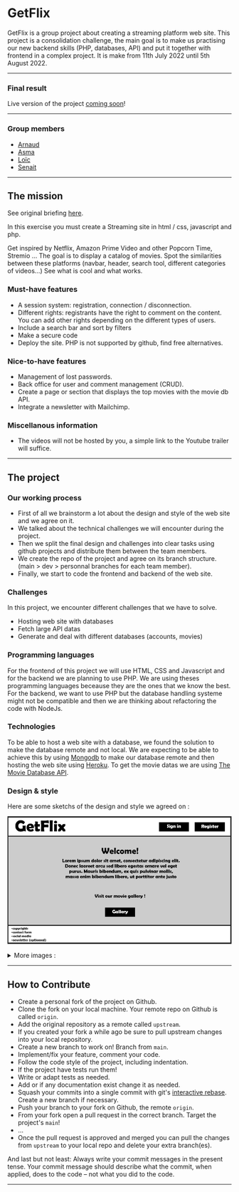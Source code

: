 # GetFlix

GetFlix is a group project about creating a streaming platform web site.
This project is a consolidation challenge, the main goal is to make us practising our new backend skills (PHP, databases, API) and put it together with frontend in a complex project. It is make from 11th July 2022 until 5th August 2022.

---
### Final result

Live version of the project [coming soon](https://github.com/DalcqArnaud/getflixProject)!

---
### Group members

- [Arnaud](https://github.com/DalcqArnaud)
- [Asma](https://github.com/asmarighi) 
- [Loïc](https://github.com/loiczeiss)
- [Senait](https://github.com/seninet)

---

## The mission

See original briefing [here](https://github.com/becodeorg/Swartz-6/blob/main/2.The-Hill/2.PHP/GetflixProject.md).

In this exercise you must create a Streaming site in html / css, javascript and php.

Get inspired by Netflix, Amazon Prime Video and other Popcorn Time, Stremio ... The goal is to display a catalog of movies. Spot the similarities between these platforms (navbar, header, search tool, different categories of videos…) See what is cool and what works.

### Must-have features

- A session system: registration, connection / disconnection.
- Different rights: registrants have the right to comment on the content. You can add other rights depending on the different types of users.
- Include a search bar and sort by filters
- Make a secure code
- Deploy the site. PHP is not supported by github, find free alternatives.

### Nice-to-have features

- Management of lost passwords.
- Back office for user and comment management (CRUD).
- Create a page or section that displays the top movies with the movie db API.
- Integrate a newsletter with Mailchimp.

### Miscellanous information

- The videos will not be hosted by you, a simple link to the Youtube trailer will suffice.

---

## The project

### Our working process

- First of all we brainstorm a lot about the design and style of the web site and we agree on it.
- We talked about the technical challenges we will encounter during the project.
- Then we split the final design and challenges into clear tasks using github projects and distribute them between the team members.
- We create the repo of the project and agree on its branch structure. (main > dev > personnal branches for each team member).
- Finally, we start to code the frontend and backend of the web site.

### Challenges

In this project, we encounter different challenges that we have to solve.

- Hosting web site with databases
- Fetch large API datas
- Generate and deal with different databases (accounts, movies)

### Programming languages

For the frontend of this project we will use HTML, CSS and Javascript and for the backend we are planning to use PHP.
We are using theses programming languages beceause they are the ones that we know the best. For the backend, we want to use PHP but the database handling systeme might not be compatible and then we are thinking about refactoring the code with NodeJs.

### Technologies

To be able to host a web site with a database, we found the solution to make the database remote and not local. We are expecting to be able to achieve this by using [Mongodb](https://www.mongodb.com/atlas/database) to make our database remote and then hosting the web site using [Heroku](https://www.heroku.com/). 
To get the movie datas we are using [The Movie Database API](https://developers.themoviedb.org/3/getting-started/introduction).

### Design & style

Here are some sketchs of the design and style we agreed on :

![Home page design](./images/homepage%20design.png)

<details>
<summary>More images :</summary>

![Movies Gallery page design](./images/gallerypage%20design.jpg)

![Home page style](./images/homepage%20style.png)

</details>

---

## How to Contribute 

* Create a personal fork of the project on Github.
* Clone the fork on your local machine. Your remote repo on Github is called `origin`.
* Add the original repository as a remote called `upstream`.
* If you created your fork a while ago be sure to pull upstream changes into your local repository.
* Create a new branch to work on! Branch from `main`.
* Implement/fix your feature, comment your code.
* Follow the code style of the project, including indentation.
* If the project have tests run them!
* Write or adapt tests as needed.
* Add or if any documentation exist change it as needed.
* Squash your commits into a single commit with git's [interactive rebase](https://help.github.com/articles/interactive-rebase). Create a new branch if necessary.
* Push your branch to your fork on Github, the remote `origin`.
* From your fork open a pull request in the correct branch. Target the project's `main`!
* …
* Once the pull request is approved and merged you can pull the changes from `upstream` to your local repo and delete your extra branch(es).

And last but not least: Always write your commit messages in the present tense. Your commit message should describe what the commit, when applied, does to the code – not what you did to the code.

---